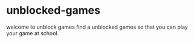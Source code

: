 # unblocked-games
welcome to unblock games find a unblocked games so that you can play your game at school.
